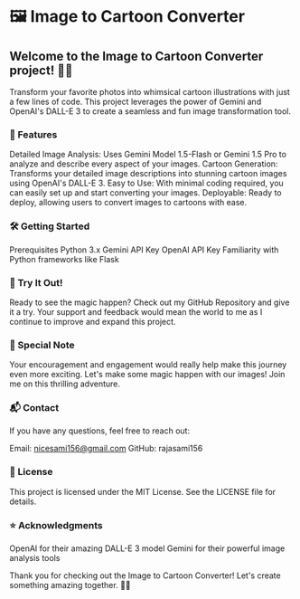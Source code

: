 # 🖼️ Image to Cartoon Converter

## Welcome to the Image to Cartoon Converter project! 🎨✨
Transform your favorite photos into whimsical cartoon illustrations with just a few lines of code. This project leverages the power of Gemini and OpenAI's DALL-E 3 to create a seamless and fun image transformation tool.

### 🚀 Features
Detailed Image Analysis: Uses Gemini Model 1.5-Flash or Gemini 1.5 Pro to analyze and describe every aspect of your images.
Cartoon Generation: Transforms your detailed image descriptions into stunning cartoon images using OpenAI's DALL-E 3.
Easy to Use: With minimal coding required, you can easily set up and start converting your images.
Deployable: Ready to deploy, allowing users to convert images to cartoons with ease.

### 🛠️ Getting Started
Prerequisites
Python 3.x
Gemini API Key
OpenAI API Key
Familiarity with Python frameworks like Flask

### 🎉 Try It Out!
Ready to see the magic happen? Check out my GitHub Repository and give it a try. Your support and feedback would mean the world to me as I continue to improve and expand this project.

### 📢 Special Note
Your encouragement and engagement would really help make this journey even more exciting. Let's make some magic happen with our images! Join me on this thrilling adventure.

### 📬 Contact
If you have any questions, feel free to reach out:

Email: nicesami156@gmail.com
GitHub: rajasami156

### 📝 License
This project is licensed under the MIT License. See the LICENSE file for details.

### ⭐ Acknowledgments
OpenAI for their amazing DALL-E 3 model
Gemini for their powerful image analysis tools

Thank you for checking out the Image to Cartoon Converter! Let's create something amazing together. 🚀🎨


